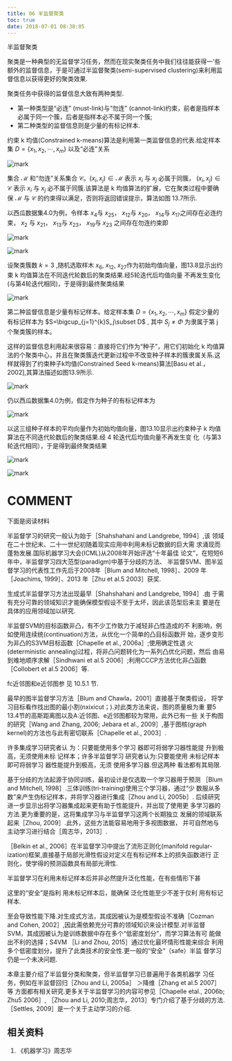 ```yaml
---
title: 06 半监督聚类
toc: true
date: 2018-07-01 08:38:05
---
```


半监督聚类


聚类是一种典型的无监督学习任务，然而在现实聚类任务中我们往往能获得一'些额外的监督信息，于是可通过半监督聚类(semi-supervised clustering)来利用监督信息以获得更好的聚类效果.



聚类任务中获得的监督信息大致有两种类型.
- 第一种类型是“必连” (must-link)与“勿连” (cannot-link)约束，前者是指样本必属于同一个簇，后者是指样本必不属于同一个簇;
- 第二种类型的监督信息则是少量的有标记样本.

约束 k 均值(Constrained k-means)算法是利用第一类监督信息的代表.给定样本集 $D=\{x_1,x_2,\cdots ,x_m\}$  以及“必连”关系

![mark](http://images.iterate.site/blog/image/180701/jIBHLKG1ll.png?imageslim)

集合 $\mathcal{M}$ 和“勿连”关系集合 $\mathcal{C}$。$(x_i,x_j)\in\mathcal{M}$ 表示 $x_i$ 与 $x_j$ 必属于同簇， $(x_i,x_j)\in\mathcal{C}$ 表示 $x_i$ 与 $x_j$ 必不属于同簇.该算法是 k 均值算法的扩展，它在聚类过程中要确保 $\mathcal{M}$ 与 $\mathcal{C}$ 的约束得以满足，否则将返回错误提示，算法如图 13.7所示.

以西瓜数据集4.0为例，令样本 $x_4$与 $x_{25}$， $x_{12}$与 $x_{20}$， $x_{14}$与 $x_{17}$之间存在必连约束， $x_{2}$ 与 $x_{21}$， $x_{13}$与 $x_{23}$， $x_{19}$与 $x_{23}$ 之间存在勿连约束即

![mark](http://images.iterate.site/blog/image/180701/LJmg10g46k.png?imageslim)



![mark](http://images.iterate.site/blog/image/180701/J2EfDHiFEJ.png?imageslim)


设聚类簇数 $k = 3$ ,随机选取样木 $x_6$, $x_12$, $x_27$作为初始均值向量，图13.8显示出约束 k 均值算法在不同迭代轮数后的聚类结果.经5轮迭代后均值向量 不再发生变化(与第4轮迭代相同)，于是得到最终聚类结果

![mark](http://images.iterate.site/blog/image/180701/Dll9LeDEDE.png?imageslim)


第二种监督信息是少量有标记样本。给定样本集 $D=\{x_1,x_2,\cdots,x_m\}$ 假定少量的有标记样本为 $S=\bigcup_{j=1}^{k}S_j\subset D$ , 其中 $S_j\neq \Phi$ 为隶属于第 j 个聚类簇的样本。

这样的监督信息利用起来很容易：直接将它们作为“种子”，用它们初始化 k 均值算法的个聚类中心，并且在聚类簇迭代更新过程中不改变种子样本的簇隶属关系.这样就得到了约束种子k均值(Constrained Seed k-means)算法[Basu et al.，2002],其算法描述如图13.9所示.


![mark](http://images.iterate.site/blog/image/180701/3e7fK1CgBK.png?imageslim)


仍以西瓜数据集4.0为例，假定作为种子的有标记样本为

![mark](http://images.iterate.site/blog/image/180701/bbIL94iI4k.png?imageslim)

以这三组种子样本的平均向量作为初始均值向量，图13.10显示出约束种子 k 均值算法在不同迭代轮数后的聚类结果.经 4 轮迭代后均值向量不再发生变 化（与第3轮迭代相同），于是得到最终聚类结果

![mark](http://images.iterate.site/blog/image/180701/a2HK9Kfdcc.png?imageslim)

![mark](http://images.iterate.site/blog/image/180701/3AGb4jeCli.png?imageslim)





# COMMENT


下面是阅读材料

半监督学习的研究一般认为始于［Shahshahani and Landgrebe, 1994］,该 领域在二十世纪末、二十一世纪初随着现实应用中利用未标记数据的巨大需 求涌现而蓬勃发展.国际机器学习大会(ICML)从2008年开始评选“十年最佳 论文”，在短短6年中，半监督学习四大范型(paradigm)中基于分歧的方法、 半监督SVM、图半监督学习的代表性工作先后于2008年［Blum and Mitchell, 1998］、2009 年［Joachims, 1999］、2013 年［Zhu et al.5 2003］获奖.

生成式半监督学习方法出现最早［Shahshahani and Landgrebe, 1994］.由 于需有充分可靠的领域知识才能确保模型假设不至于太坏，因此该范型后来主 要是在具体的应用领域加以研究.

半监督SVM的目标函数非凸，有不少工作致力于减轻非凸性造成的不 利影响，例如使用连续统(continuation)方法，从优化一个简单的凸目标函数开 始，逐步变形为非凸的S3VM目标函数［Chapelle et al., 2006a］;使用确定性退 火(deterministic annealing)过程，将非凸问题转化为一系列凸优化问题，然后 由易到难地顺序求解［Sindhwani et al.5 2006］;利用CCCP方法优化非凸函数 ［Collobert et al.5 2006］等.

fc近邻图和e近邻图参 见 10.5.1 节.


最早的图半监督学习方法［Blum and Chawla，2001］直接基于聚类假设， 将学习目标看作找出图的最小割(nxixicut；).对此类方法来说，图的质量极为重 要5 13.4节的高斯距离图以及A:近邻图、e近邻图都较为常用，此外已有一些 关于构图的研究［Wang and Zhang, 2006; Jebara et al., 2009］,基于图核(graph kernel)的方法也与此有密切联系［Chapelle et al., 2003］.

许多集成学习研究者认 为：只要能使用多个学习 器即可将弱学习器性能提 升到极高，无须使用未标 记样本；许多半监督学习 研究者认为:只要能使用 未标记样本即可将弱学习 器性能提升到极高，无须 使用多学习器.但这两种 看法都有其局限.


基于分歧的方法起源于协同训练，最初设计是仅选取一个学习器用于预测 ［Blum and Mitchell, 1998］.三体训练(tri-training)使用三个学习器，通过“少 数服从多数”来产生伪标记样本，并将学习器进行集成［Zhou and Li, 2005b］. 后续研究进一步显示出将学习器集成起来更有助于性能提升，并出现了使用更 多学习器的方法.更为重要的是，这将集成学习与半监督学习这两个长期独立 发展的领域联系起来［Zhou, 2009］.此外，这些方法能容易地用于多视图数据， 并可自然地与主动学习进行结合［周志华，2013］.

［Belkin et al., 2006］在半监督学习中提出了流形正则化(manifold regular-ization)框架,直接基于局部光滑性假设对定义在有标记样本上的损失函数进行 正则化，使学得的预测函数具有局部光滑性.

半监督学习在利用未标记样本后并非必然提升泛化性能，在有些情形下甚

这里的“安全”是指利 用未标记样本后，能确保 泛化性能至少不差于仅利 用有标记样本.


至会导致性能下降.对生成式方法，其成因被认为是模型假设不准确［Cozman and Cohen, 2002］,因此需依赖充分可靠的领域知识来设计模型.对半监督 SVM，其成因被认为是训练数据中存在多个“低密度划分”，而学习算法有可 能做出不利的选择；S4VM ［Li and Zhou, 2015］通过优化最坏情形性能来综合 利用多个低密度划分，提升了此类技术的安全性.更一般的“安全”（safe）半监 督学习仍是一个未决问题.

本章主要介绍了半监督分类和聚类，但半监督学习已普遍用于各类机器学 习任务，例如在半监督回归［Zhou and Li, 2005a］ ＞降维［Zhang et al.5 2007］等 方面都有相关研究.更多关于半监督学习的内容可参见［Chapelle etal., 2006b; Zhu5 2006］, ［Zhou and Li, 2010;周志华，2013］专门介绍了基于分歧的方法. ［Settles, 2009］是一个关于主动学习的介绍.




## 相关资料
1. 《机器学习》周志华
